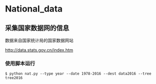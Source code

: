 # National_data
## 采集国家数据网的信息

数据来自国家统计局的国家数据网站

http://data.stats.gov.cn/index.htm

### 使用脚本运行

```shell
$ python nat.py --type year --date 1978-2016 --dest data2016 --tree tree2016
```
